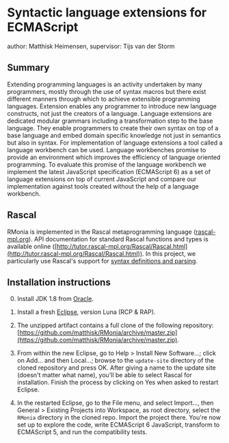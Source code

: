 # Syntactic language extensions for ECMAScript
author: Matthisk Heimensen, supervisor: Tijs van der Storm

## Summary

Extending programming languages is an activity undertaken by many programmers, mostly through the use of syntax macros but there exist different manners through which to achieve extensible programming languages.  Extension enables any programmer to introduce new language constructs, not just the creators of a language. Language extensions are dedicated modular grammars including a transformation step to the base language. They enable programmers to create their own syntax on top of a base language and embed domain specific knowledge not just in semantics but also in syntax. For implementation of language extensions a tool called a language workbench can be used. Language workbenches promise to provide an environment which improves the efficiency of language oriented programming. To evaluate this promise of the language workbench we implement the latest JavaScript specification (ECMAScript 6) as a set of language extensions on top of current JavaScript and compare our implementation against tools created without the help of a language workbench.

## Rascal

RMonia is implemented in the Rascal metaprogramming language ([rascal-mpl.org](http://www.rascal-mpl.org)). API
documentation for standard Rascal functions and types is available online
([http://tutor.rascal-mpl.org/Rascal/Rascal.html](http://tutor.rascal-mpl.org/Rascal/Rascal.html)).
In this project, we particularly use Rascal's support for [syntax definitions
and
parsing](http://tutor.rascal-mpl.org/Rascal/Rascal.html#/Rascal/Declarations/SyntaxDefinition/SyntaxDefinition.html).


## Installation instructions

0.  Install JDK 1.8 from [Oracle](http://www.oracle.com/technetwork/java/javase/downloads/jdk8-downloads-2133151.html).

1.  Install a fresh [Eclipse](http://www.eclipse.org), version Luna (RCP & RAP).

2.  The unzipped artifact contains a full clone of the following repository:
    [https://github.com/matthisk/RMonia/archive/master.zip](https://github.com/matthisk/RMonia/archive/master.zip).

3.  From within the new Eclipse, go to Help > Install New Software...; click
    on Add... and then Local...; browse to the `update-site` directory of the
    cloned repository and press OK. After giving a name to the update site
    (doesn't matter what name), you'll be able to select Rascal for
    installation.  Finish the process by clicking on Yes when asked to restart
    Eclipse.

4.  In the restarted Eclipse, go to the File menu, and select Import..., then
    General > Existing Projects into Workspace, as root directory, select the
    `RMonia` directory in the cloned repo. Import the project there.
    You're now set up to explore the code, write ECMAScript 6 JavaScript, transform to ECMAScript 5, and run the compatibility tests.
